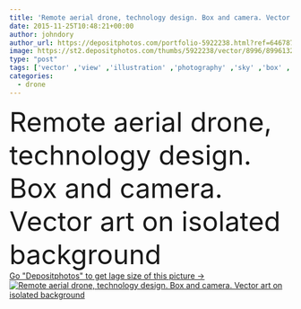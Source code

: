 ```yaml
---
title: 'Remote aerial drone, technology design. Box and camera. Vector art on isolated background'
date: 2015-11-25T10:48:21+00:00
author: johndory
author_url: https://depositphotos.com/portfolio-5922238.html?ref=64678756
image: https://st2.depositphotos.com/thumbs/5922238/vector/8996/89961320/api_thumb_450.jpg?forcejpeg=true
type: "post"
tags: ['vector' ,'view' ,'illustration' ,'photography' ,'sky' ,'box' ,'package' ,'parcel' ,'vehicle' ,'medical' ,'technology' ,'photo' ,'banner' ,'flat' ,'taking' ,'law' ,'camera' ,'remote' ,'recording' ,'delivery' ,'panoramic' ,'fly' ,'navigation' ,'military' ,'robot' ,'flight' ,'conceptual' ,'control' ,'video' ,'helicopter' ,'mechanical' ,'spy' ,'signal' ,'surveillance' ,'sensor' ,'mail' ,'aerial' ,'enforcement' ,'rotor' ,'rotorcraft' ,'robotics' ,'hover' ,'videography' ,'drones' ,'reconnaissance' ,'unmanned' ,'multicopter' ,'octocopter' ,'quadcopter' ,'quadrotor' ]
categories: 
  - drone
---
```

<div aling="center">
            <font size="60"> Remote aerial drone, technology design. Box and camera. Vector art on isolated background</font>   
</div>
<div>
    <a href='https://depositphotos.com/89961320/stock-illustration-remote-aerial-drone-technology-design.html?ref=64678756' target=_blank > Go "Depositphotos" to get lage size of this picture ->
        <img href='https://depositphotos.com/89961320/stock-illustration-remote-aerial-drone-technology-design.html?ref=64678756' src='https://st2.depositphotos.com/5922238/8996/v/950/depositphotos_89961320-stock-illustration-remote-aerial-drone-technology-design.jpg?forcejpeg=true' alt='Remote aerial drone, technology design. Box and camera. Vector art on isolated background' >
    </a>
</div>
